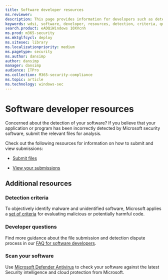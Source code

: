 ```yaml
---
title: Software developer resources
ms.reviewer: 
description: This page provides information for developers such as detection criteria, developer questions, and how to check your software against Security intelligence.
keywords: wdsi, software, developer, resources, detection, criteria, questions, scan, software, definitions, cloud, protection, security intelligence
search.product: eADQiWindows 10XVcnh
ms.prod: m365-security
ms.mktglfcycl: deploy
ms.sitesec: library
ms.localizationpriority: medium
ms.pagetype: security
ms.author: dansimp
author: dansimp
manager: dansimp
audience: ITPro
ms.collection: M365-security-compliance
ms.topic: article
ms.technology: windows-sec
---
```


# Software developer resources

Concerned about the detection of your software?
If you believe that your application or program has been incorrectly detected by Microsoft security software, submit the relevant files for analysis.

Check out the following resources for information on how to submit and view submissions:

- [Submit files](https://www.microsoft.com/wdsi/filesubmission)

- [View your submissions](https://www.microsoft.com/wdsi/submissionhistory)

## Additional resources

### Detection criteria

To objectively identify malware and unidentified software, Microsoft applies a [set of criteria](criteria.md) for evaluating malicious or potentially harmful code.

### Developer questions

Find more guidance about the file submission and detection dispute process in our [FAQ for software developers](developer-faq.yml).

### Scan your software

Use [Microsoft Defender Antivirus](/microsoft-365/security/defender-endpoint/microsoft-defender-antivirus-in-windows-10) to check your software against the latest Security intelligence and cloud protection from Microsoft.